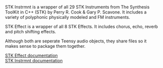 
STK Instrmnt is a wrapper of all 29 STK Instruments from The Synthesis ToolKit in C++ (STK) by Perry R. Cook & Gary P. Scavone. It includes a variety of polyphonic physically modeled and FM instruments. 

STK Effect is a wrapper of all 8 STK Effects. It includes chorus, echo, reverb and pitch shifting effects.

Although both are seperate Teensy audio objects, they share files so it makes sense to package them together. 

[STK Effect documentation](STKEffect.md)<br>
[STK Instrmnt documentation](STKInstrmnt.md)






